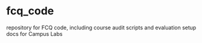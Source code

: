 # fcq_code
repository for FCQ code, including course audit scripts and evaluation setup docs for Campus Labs
